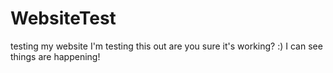 # WebsiteTest
testing my website
I'm testing this out
are you sure it's working? :)
I can see things are happening!
